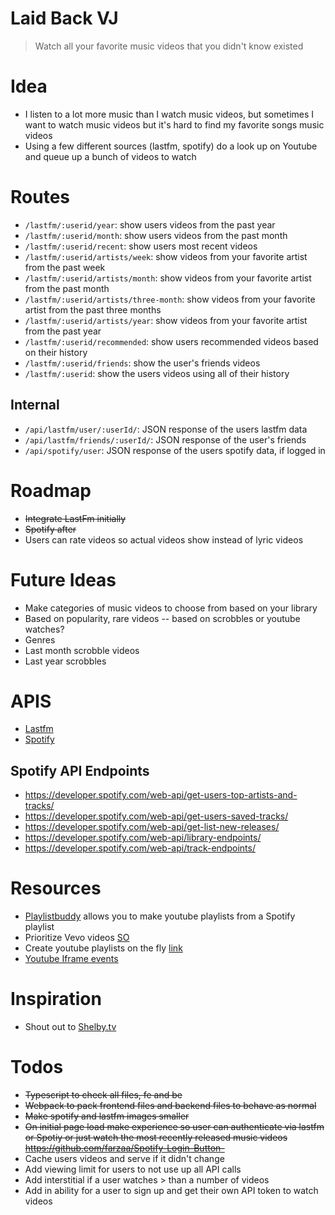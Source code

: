 Laid Back VJ
============
> Watch all your favorite music videos that you didn't know existed

# Idea
* I listen to a lot more music than I watch music videos, but sometimes I want
to watch music videos but it's hard to find my favorite songs music videos
* Using a few different sources (lastfm, spotify) do a look up on Youtube
and queue up a bunch of videos to watch

# Routes
* `/lastfm/:userid/year`: show users videos from the past year
* `/lastfm/:userid/month`: show users videos from the past month
* `/lastfm/:userid/recent`: show users most recent videos
* `/lastfm/:userid/artists/week`: show videos from your favorite artist from the past week
* `/lastfm/:userid/artists/month`: show videos from your favorite artist from the past month
* `/lastfm/:userid/artists/three-month`: show videos from your favorite artist from the past three months
* `/lastfm/:userid/artists/year`: show videos from your favorite artist from the past year
* `/lastfm/:userid/recommended`: show users recommended videos based on their history
* `/lastfm/:userid/friends`: show the user's friends videos
* `/lastfm/:userid`: show the users videos using all of their history

## Internal
* `/api/lastfm/user/:userId/`: JSON response of the users lastfm data
* `/api/lastfm/friends/:userId/`: JSON response of the user's friends
* `/api/spotify/user`: JSON response of the users spotify data, if logged in


# Roadmap
* ~~Integrate LastFm initially~~
* ~~Spotify after~~
* Users can rate videos so actual videos show instead of lyric videos

# Future Ideas
* Make categories of music videos to choose from based on your library
* Based on popularity, rare videos -- based on scrobbles or youtube watches?
* Genres
* Last month scrobble videos
* Last year scrobbles

# APIS
* [Lastfm](https://www.last.fm/api)
* [Spotify](https://developer.spotify.com/web-api/)

## Spotify API Endpoints
* https://developer.spotify.com/web-api/get-users-top-artists-and-tracks/
* https://developer.spotify.com/web-api/get-users-saved-tracks/
* https://developer.spotify.com/web-api/get-list-new-releases/
* https://developer.spotify.com/web-api/library-endpoints/
* https://developer.spotify.com/web-api/track-endpoints/

# Resources
* [Playlistbuddy](http://www.playlistbuddy.com/) allows you to make youtube playlists
from a Spotify playlist
* Prioritize Vevo videos [SO](https://stackoverflow.com/questions/29369368/youtube-api-search-vevo-video-in-priority)
* Create youtube playlists on the fly [link](https://www.labnol.org/internet/create-youtube-playlists/28827/)
* [Youtube Iframe events](https://developers.google.com/youtube/iframe_api_reference#Events)

# Inspiration
* Shout out to [Shelby.tv](http://shelby.tv/)

# Todos
* ~~Typescript to check all files, fe and be~~
* ~~Webpack to pack frontend files and backend files to behave as normal~~
* ~~Make spotify and lastfm images smaller~~
* ~~On initial page load make experience so user can authenticate via lastfm or
Spotiy or just watch the most recently released music videos
https://github.com/farzaa/Spotify-Login-Button-~~
* Cache users videos and serve if it didn't change
* Add viewing limit for users to not use up all API calls
* Add interstitial if a user watches > than a number of videos
* Add in ability for a user to sign up and get their own API token to watch
videos


